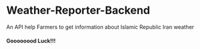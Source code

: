 # Weather-Reporter-Backend

An API help Farmers to get information about Islamic Republic Iran weather 


#### Goooooood Luck!!!
